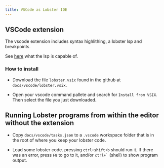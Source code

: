 ```yaml
---
title: VSCode as Lobster IDE
---
```


VSCode extension
-------------------
The vscode extension includes syntax highlithing, 
a lobster lsp and breakpoints.

See [here](command_line_usage.html) what the lsp is capable of.

### How to install
-  Download the file `lobster.vsix` found in the github at `docs/vscode/lobster.vsix`.

-  Open your vscode command pallete and search for `Install from VSIX`. Then select the file you just downloaded.


Running Lobster programs from within the editor without the extension
-----------------------------------------------

-   Copy `docs/vscode/tasks.json` to a `.vscode` workspace folder that
    is in the root of where you keep your lobster code.

-   Load some lobster code. pressing `ctrl+shift+b` should run it. If there was
    an error, press `F8` to go to it, and/or `` ctrl+` `` (shell) to show
    program output.